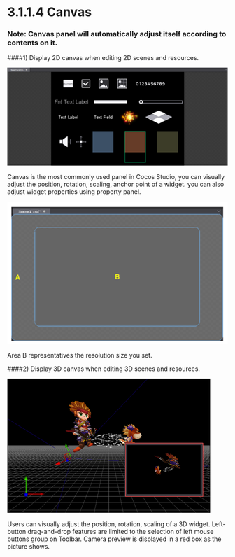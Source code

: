 # 3.1.1.4 Canvas

### Note: Canvas panel will automatically adjust itself according to contents on it. 
####1) Display 2D canvas when editing 2D scenes and resources.

![Image](res/image011.png)

Canvas is the most commonly used panel in Cocos Studio, you can visually adjust the position, rotation, scaling, anchor point of a widget. you can also adjust widget properties using property panel.

![Image](res/image012.png)

Area B representatives the resolution size you set.

####2) Display 3D canvas when editing 3D scenes and resources. 

![Image](res/image013.png)

Users can visually adjust the position, rotation, scaling of a 3D widget. Left-button drag-and-drop features are limited to the selection of left mouse buttons group on Toolbar. Camera preview is displayed in a red box as the picture shows. 